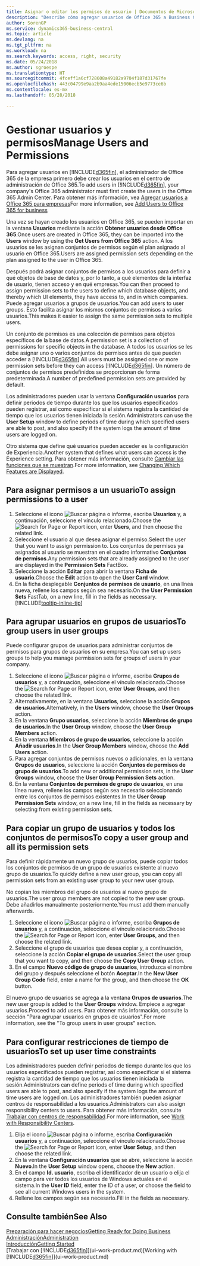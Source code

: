 ```yaml
---
title: Asignar o editar los permisos de usuario | Documentos de Microsoft
description: "Describe cómo agregar usuarios de Office 365 a Business Central y asignarles permisos, derechos de acceso y opciones de seguridad."
author: SorenGP
ms.service: dynamics365-business-central
ms.topic: article
ms.devlang: na
ms.tgt_pltfrm: na
ms.workload: na
ms.search.keywords: access, right, security
ms.date: 05/24/2018
ms.author: sgroespe
ms.translationtype: HT
ms.sourcegitcommit: 4fceff1a6cf728608a49182a9704f187d31767fe
ms.openlocfilehash: 443c04799e9aa2b9aa4ede15006ecb5e9773ce6b
ms.contentlocale: es-mx
ms.lasthandoff: 05/28/2018

---
```

# <a name="manage-users-and-permissions"></a><span data-ttu-id="5cf31-103">Gestionar usuarios y permisos</span><span class="sxs-lookup"><span data-stu-id="5cf31-103">Manage Users and Permissions</span></span>
<span data-ttu-id="5cf31-104">Para agregar usuarios en [!INCLUDE[d365fin](includes/d365fin_md.md)], el administrador de Office 365 de la empresa primero debe crear los usuarios en el centro de administración de Office 365.</span><span class="sxs-lookup"><span data-stu-id="5cf31-104">To add users in [!INCLUDE[d365fin](includes/d365fin_md.md)], your company's Office 365 administrator must first create the users in the Office 365 Admin Center.</span></span> <span data-ttu-id="5cf31-105">Para obtener más información, vea [Agregar usuarios a Office 365 para empresas](https://support.office.com/en-us/article/Add-users-to-Office-365-for-business-435ccec3-09dd-4587-9ebd-2f3cad6bc2bc)</span><span class="sxs-lookup"><span data-stu-id="5cf31-105">For more information, see [Add Users to Office 365 for business](https://support.office.com/en-us/article/Add-users-to-Office-365-for-business-435ccec3-09dd-4587-9ebd-2f3cad6bc2bc)</span></span>

<span data-ttu-id="5cf31-106">Una vez se hayan creado los usuarios en Office 365, se pueden importar en la ventana **Usuarios** mediante la acción **Obtener usuarios desde Office 365**.</span><span class="sxs-lookup"><span data-stu-id="5cf31-106">Once users are created in Office 365, they can be imported into the **Users** window by using the **Get Users from Office 365** action.</span></span> <span data-ttu-id="5cf31-107">A los usuarios se les asignan conjuntos de permisos según el plan asignado al usuario en Office 365.</span><span class="sxs-lookup"><span data-stu-id="5cf31-107">Users are assigned permission sets depending on the plan assigned to the user in Office 365.</span></span>

<span data-ttu-id="5cf31-108">Después podrá asignar conjuntos de permisos a los usuarios para definir a qué objetos de base de datos y, por lo tanto, a qué elementos de la interfaz de usuario, tienen acceso y en qué empresas.</span><span class="sxs-lookup"><span data-stu-id="5cf31-108">You can then proceed to assign permission sets to the users to define which database objects, and thereby which UI elements, they have access to, and in which companies.</span></span> <span data-ttu-id="5cf31-109">Puede agregar usuarios a grupos de usuarios.</span><span class="sxs-lookup"><span data-stu-id="5cf31-109">You can add users to user groups.</span></span> <span data-ttu-id="5cf31-110">Esto facilita asignar los mismos conjuntos de permisos a varios usuarios.</span><span class="sxs-lookup"><span data-stu-id="5cf31-110">This makes it easier to assign the same permission sets to multiple users.</span></span>

<span data-ttu-id="5cf31-111">Un conjunto de permisos es una colección de permisos para objetos específicos de la base de datos.</span><span class="sxs-lookup"><span data-stu-id="5cf31-111">A permission set is a collection of permissions for specific objects in the database.</span></span> <span data-ttu-id="5cf31-112">A todos los usuarios se les debe asignar uno o varios conjuntos de permisos antes de que pueden acceder a [!INCLUDE[d365fin](includes/d365fin_md.md)].</span><span class="sxs-lookup"><span data-stu-id="5cf31-112">All users must be assigned one or more permission sets before they can access [!INCLUDE[d365fin](includes/d365fin_md.md)].</span></span> <span data-ttu-id="5cf31-113">Un número de conjuntos de permisos predefinidos se proporcionan de forma predeterminada.</span><span class="sxs-lookup"><span data-stu-id="5cf31-113">A number of predefined permission sets are provided by default.</span></span>  

<span data-ttu-id="5cf31-114">Los administradores pueden usar la ventana **Configuración usuarios** para definir periodos de tiempo durante los que los usuarios especificados pueden registrar, así como especificar si el sistema registra la cantidad de tiempo que los usuarios tienen iniciada la sesión.</span><span class="sxs-lookup"><span data-stu-id="5cf31-114">Administrators can use the **User Setup** window to define periods of time during which specified users are able to post, and also specify if the system logs the amount of time users are logged on.</span></span>

<span data-ttu-id="5cf31-115">Otro sistema que define qué usuarios pueden acceder es la configuración de Experiencia.</span><span class="sxs-lookup"><span data-stu-id="5cf31-115">Another system that defines what users can access is the Experience setting.</span></span> <span data-ttu-id="5cf31-116">Para obtener más información, consulte [Cambiar las funciones que se muestran](ui-experiences.md).</span><span class="sxs-lookup"><span data-stu-id="5cf31-116">For more information, see [Changing Which Features are Displayed](ui-experiences.md).</span></span>

## <a name="to-assign-permissions-to-a-user"></a><span data-ttu-id="5cf31-117">Para asignar permisos a un usuario</span><span class="sxs-lookup"><span data-stu-id="5cf31-117">To assign permissions to a user</span></span>
1. <span data-ttu-id="5cf31-118">Seleccione el icono ![Buscar página o informe](media/ui-search/search_small.png "icono Buscar página o informe"), escriba **Usuarios** y, a continuación, seleccione el vínculo relacionado.</span><span class="sxs-lookup"><span data-stu-id="5cf31-118">Choose the ![Search for Page or Report](media/ui-search/search_small.png "Search for Page or Report icon") icon, enter **Users**, and then choose the related link.</span></span>
2. <span data-ttu-id="5cf31-119">Seleccione el usuario al que desea asignar el permiso.</span><span class="sxs-lookup"><span data-stu-id="5cf31-119">Select the user that you want to assign permission to.</span></span>
<span data-ttu-id="5cf31-120">Los conjuntos de permisos ya asignados al usuario se muestran en el cuadro informativo **Conjuntos de permisos**.</span><span class="sxs-lookup"><span data-stu-id="5cf31-120">Any permission sets that are already assigned to the user are displayed in the **Permission Sets** FactBox.</span></span>
3. <span data-ttu-id="5cf31-121">Seleccione la acción **Editar** para abrir la ventana **Ficha de usuario**.</span><span class="sxs-lookup"><span data-stu-id="5cf31-121">Choose the **Edit** action to open the **User Card** window.</span></span>
4. <span data-ttu-id="5cf31-122">En la ficha desplegable **Conjuntos de permisos de usuario**, en una línea nueva, rellene los campos según sea necesario.</span><span class="sxs-lookup"><span data-stu-id="5cf31-122">On the **User Permission Sets** FastTab, on a new line, fill in the fields as necessary.</span></span> [!INCLUDE[tooltip-inline-tip](includes/tooltip-inline-tip_md.md)]

## <a name="to-group-users-in-user-groups"></a><span data-ttu-id="5cf31-123">Para agrupar usuarios en grupos de usuarios</span><span class="sxs-lookup"><span data-stu-id="5cf31-123">To group users in user groups</span></span>
<span data-ttu-id="5cf31-124">Puede configurar grupos de usuarios para administrar conjuntos de permisos para grupos de usuarios en su empresa.</span><span class="sxs-lookup"><span data-stu-id="5cf31-124">You can set up users groups to help you manage permission sets for groups of users in your company.</span></span>

1. <span data-ttu-id="5cf31-125">Seleccione el icono ![Buscar página o informe](media/ui-search/search_small.png "icono Buscar página o informe"), escriba **Grupos de usuarios** y, a continuación, seleccione el vínculo relacionado.</span><span class="sxs-lookup"><span data-stu-id="5cf31-125">Choose the ![Search for Page or Report](media/ui-search/search_small.png "Search for Page or Report icon") icon, enter **User Groups**, and then choose the related link.</span></span>
2. <span data-ttu-id="5cf31-126">Alternativamente, en la ventana **Usuarios**, seleccione la acción **Grupos de usuarios**.</span><span class="sxs-lookup"><span data-stu-id="5cf31-126">Alternatively, in the **Users** window, choose the **User Groups** action.</span></span>
3. <span data-ttu-id="5cf31-127">En la ventana **Grupo usuarios**, seleccione la acción **Miembros de grupo de usuarios**.</span><span class="sxs-lookup"><span data-stu-id="5cf31-127">In the **User Group** window, choose the **User Group Members** action.</span></span>
6. <span data-ttu-id="5cf31-128">En la ventana **Miembros de grupo de usuarios**, seleccione la acción **Añadir usuarios**.</span><span class="sxs-lookup"><span data-stu-id="5cf31-128">In the **User Group Members** window, choose the **Add Users** action.</span></span>
7. <span data-ttu-id="5cf31-129">Para agregar conjuntos de permisos nuevos o adicionales, en la ventana **Grupos de usuarios**, seleccione la acción **Conjuntos de permisos de grupo de usuarios**.</span><span class="sxs-lookup"><span data-stu-id="5cf31-129">To add new or additional permission sets, in the **User Groups** window, choose the **User Group Permission Sets** action.</span></span>
8. <span data-ttu-id="5cf31-130">En la ventana **Conjuntos de permisos de grupo de usuarios**, en una línea nueva, rellene los campos según sea necesario seleccionando entre los conjuntos de permisos existentes.</span><span class="sxs-lookup"><span data-stu-id="5cf31-130">In the **User Group Permission Sets** window, on a new line, fill in the fields as necessary by selecting from existing permission sets.</span></span>

## <a name="to-copy-a-user-group-and-all-its-permission-sets"></a><span data-ttu-id="5cf31-131">Para copiar un grupo de usuarios y todos los conjuntos de permisos</span><span class="sxs-lookup"><span data-stu-id="5cf31-131">To copy a user group and all its permission sets</span></span>
<span data-ttu-id="5cf31-132">Para definir rápidamente un nuevo grupo de usuarios, puede copiar todos los conjuntos de permisos de un grupo de usuarios existente al nuevo grupo de usuarios.</span><span class="sxs-lookup"><span data-stu-id="5cf31-132">To quickly define a new user group, you can copy all permission sets from an existing user group to your new user group.</span></span>

<span data-ttu-id="5cf31-133">No copian los miembros del grupo de usuarios al nuevo grupo de usuarios.</span><span class="sxs-lookup"><span data-stu-id="5cf31-133">The user group members are not copied to the new user group.</span></span> <span data-ttu-id="5cf31-134">Debe añadirlos manualmente posteriormente.</span><span class="sxs-lookup"><span data-stu-id="5cf31-134">You must add them manually afterwards.</span></span>

1. <span data-ttu-id="5cf31-135">Seleccione el icono ![Buscar página o informe](media/ui-search/search_small.png "icono Buscar página o informe"), escriba **Grupos de usuarios** y, a continuación, seleccione el vínculo relacionado.</span><span class="sxs-lookup"><span data-stu-id="5cf31-135">Choose the ![Search for Page or Report](media/ui-search/search_small.png "Search for Page or Report icon") icon, enter **User Groups**, and then choose the related link.</span></span>
2. <span data-ttu-id="5cf31-136">Seleccione el grupo de usuarios que desea copiar y, a continuación, seleccione la acción **Copiar el grupo de usuarios**.</span><span class="sxs-lookup"><span data-stu-id="5cf31-136">Select the user group that you want to copy, and then choose the **Copy User Group** action.</span></span>
3. <span data-ttu-id="5cf31-137">En el campo **Nuevo código de grupo de usuarios**, introduzca el nombre del grupo y después seleccione el botón **Aceptar**.</span><span class="sxs-lookup"><span data-stu-id="5cf31-137">In the **New User Group Code** field, enter a name for the group, and then choose the **OK** button.</span></span>

<span data-ttu-id="5cf31-138">El nuevo grupo de usuarios se agrega a la ventana **Grupos de usuarios**.</span><span class="sxs-lookup"><span data-stu-id="5cf31-138">The new user group is added to the **User Groups** window.</span></span> <span data-ttu-id="5cf31-139">Empiece a agregar usuarios.</span><span class="sxs-lookup"><span data-stu-id="5cf31-139">Proceed to add users.</span></span> <span data-ttu-id="5cf31-140">Para obtener más información, consulte la sección "Para agrupar usuarios en grupos de usuarios".</span><span class="sxs-lookup"><span data-stu-id="5cf31-140">For more information, see the "To group users in user groups" section.</span></span>

## <a name="to-set-up-user-time-constraints"></a><span data-ttu-id="5cf31-141">Para configurar restricciones de tiempo de usuarios</span><span class="sxs-lookup"><span data-stu-id="5cf31-141">To set up user time constraints</span></span>
<span data-ttu-id="5cf31-142">Los administradores pueden definir periodos de tiempo durante los que los usuarios especificados pueden registrar, así como especificar si el sistema registra la cantidad de tiempo que los usuarios tienen iniciada la sesión.</span><span class="sxs-lookup"><span data-stu-id="5cf31-142">Administrators can define periods of time during which specified users are able to post, and also specify if the system logs the amount of time users are logged on.</span></span> <span data-ttu-id="5cf31-143">Los administradores también pueden asignar centros de responsabilidad a los usuarios.</span><span class="sxs-lookup"><span data-stu-id="5cf31-143">Administrators can also assign responsibility centers to users.</span></span> <span data-ttu-id="5cf31-144">Para obtener más información, consulte [Trabajar con centros de responsabilidad](inventory-responsibility-centers.md).</span><span class="sxs-lookup"><span data-stu-id="5cf31-144">For more information, see [Work with Responsibility Centers](inventory-responsibility-centers.md).</span></span>

1. <span data-ttu-id="5cf31-145">Elija el icono ![Buscar página o informe](media/ui-search/search_small.png "icono Buscar página o informe"), escriba **Configuración usuarios** y, a continuación, seleccione el vínculo relacionado.</span><span class="sxs-lookup"><span data-stu-id="5cf31-145">Choose the ![Search for Page or Report](media/ui-search/search_small.png "Search for Page or Report icon") icon, enter **User Setup**, and then choose the related link.</span></span>
2. <span data-ttu-id="5cf31-146">En la ventana **Configuración usuarios** que se abre, seleccione la acción **Nuevo**.</span><span class="sxs-lookup"><span data-stu-id="5cf31-146">In the **User Setup** window opens, choose the **New** action.</span></span>
3. <span data-ttu-id="5cf31-147">En el campo **Id. usuario**, escriba el identificador de un usuario o elija el campo para ver todos los usuarios de Windows actuales en el sistema.</span><span class="sxs-lookup"><span data-stu-id="5cf31-147">In the **User ID** field, enter the ID of a user, or choose the field to see all current Windows users in the system.</span></span>
4. <span data-ttu-id="5cf31-148">Rellene los campos según sea necesario.</span><span class="sxs-lookup"><span data-stu-id="5cf31-148">Fill in the fields as necessary.</span></span>

## <a name="see-also"></a><span data-ttu-id="5cf31-149">Consulte también</span><span class="sxs-lookup"><span data-stu-id="5cf31-149">See Also</span></span>
[<span data-ttu-id="5cf31-150">Preparación para hacer negocios</span><span class="sxs-lookup"><span data-stu-id="5cf31-150">Getting Ready for Doing Business</span></span>](ui-get-ready-business.md)  
[<span data-ttu-id="5cf31-151">Administración</span><span class="sxs-lookup"><span data-stu-id="5cf31-151">Administration</span></span>](admin-setup-and-administration.md)  
[<span data-ttu-id="5cf31-152">Introducción</span><span class="sxs-lookup"><span data-stu-id="5cf31-152">Getting Started</span></span>](product-get-started.md)  
<span data-ttu-id="5cf31-153">[Trabajar con [!INCLUDE[d365fin](includes/d365fin_md.md)]](ui-work-product.md)</span><span class="sxs-lookup"><span data-stu-id="5cf31-153">[Working with [!INCLUDE[d365fin](includes/d365fin_md.md)]](ui-work-product.md)</span></span>  

